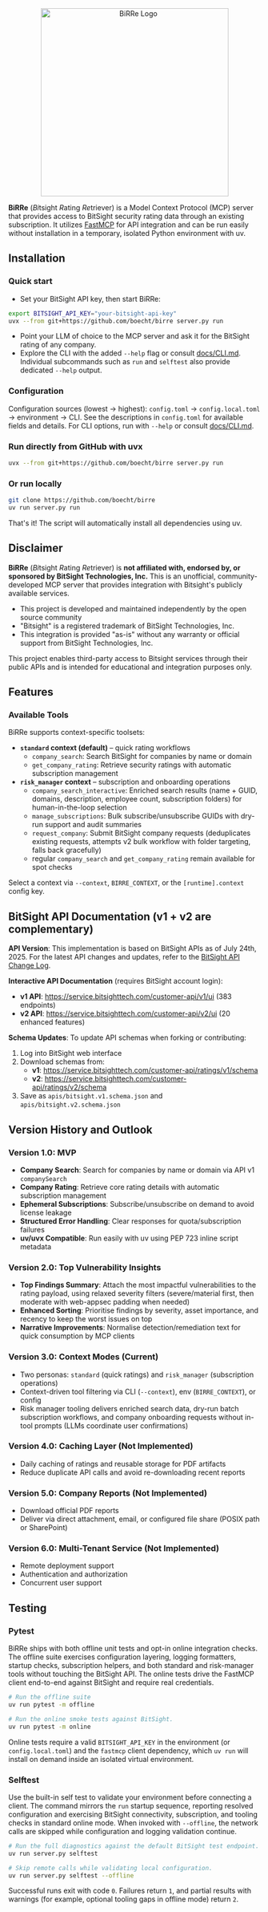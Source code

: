 <div align="center">
<img src="birre-logo.png" alt="BiRRe Logo" width="375">
</div>

**BiRRe** (*Bi*tsight *R*ating *Re*triever) is a Model Context Protocol (MCP) server that provides access to BitSight security rating data through an existing subscription.
It utilizes [FastMCP](https://gofastmcp.com/) for API integration and can be run easily without installation in a temporary, isolated Python environment with uv.

## Installation

### Quick start

- Set your BitSight API key, then start BiRRe:

```bash
export BITSIGHT_API_KEY="your-bitsight-api-key"
uvx --from git+https://github.com/boecht/birre server.py run
```

- Point your LLM of choice to the MCP server and ask it for the BitSight rating of any company.
- Explore the CLI with the added `--help` flag or consult [docs/CLI.md](docs/CLI.md). Individual subcommands such as `run` and `selftest` also provide dedicated `--help` output.

### Configuration

Configuration sources (lowest → highest): `config.toml` → `config.local.toml` → environment → CLI.
See the descriptions in `config.toml` for available fields and details. For CLI options, run with `--help` or consult [docs/CLI.md](docs/CLI.md).

### Run directly from GitHub with uvx

```bash
uvx --from git+https://github.com/boecht/birre server.py run
```

### Or run locally

```bash
git clone https://github.com/boecht/birre
uv run server.py run
```

That's it! The script will automatically install all dependencies using uv.

## Disclaimer

**BiRRe** (*Bi*tsight *R*ating *Re*triever) is **not affiliated with, endorsed by, or sponsored by BitSight Technologies, Inc.** This is an unofficial, community-developed MCP server that provides integration with Bitsight's publicly available services.

- This project is developed and maintained independently by the open source community
- "Bitsight" is a registered trademark of BitSight Technologies, Inc.
- This integration is provided "as-is" without any warranty or official support from BitSight Technologies, Inc.

This project enables third-party access to Bitsight services through their public APIs and is intended for educational and integration purposes only.

## Features

### Available Tools

BiRRe supports context-specific toolsets:

- **`standard` context (default)** – quick rating workflows
  - `company_search`: Search BitSight for companies by name or domain
  - `get_company_rating`: Retrieve security ratings with automatic subscription management
- **`risk_manager` context** – subscription and onboarding operations
  - `company_search_interactive`: Enriched search results (name + GUID, domains, description, employee count, subscription folders) for human-in-the-loop selection
  - `manage_subscriptions`: Bulk subscribe/unsubscribe GUIDs with dry-run support and audit summaries
  - `request_company`: Submit BitSight company requests (deduplicates existing requests, attempts v2 bulk workflow with folder targeting, falls back gracefully)
  - regular `company_search` and `get_company_rating` remain available for spot checks

Select a context via `--context`, `BIRRE_CONTEXT`, or the `[runtime].context` config key.

## BitSight API Documentation (v1 + v2 are complementary)

**API Version**: This implementation is based on BitSight APIs as of July 24th, 2025. For the latest API changes and updates, refer to the [BitSight API Change Log](https://help.bitsighttech.com/hc/en-us/articles/231655907-API-Change-Log).

**Interactive API Documentation** (requires BitSight account login):

- **v1 API**: <https://service.bitsighttech.com/customer-api/v1/ui> (383 endpoints)
- **v2 API**: <https://service.bitsighttech.com/customer-api/v2/ui> (20 enhanced features)

**Schema Updates**: To update API schemas when forking or contributing:

1. Log into BitSight web interface
2. Download schemas from:
   - **v1**: <https://service.bitsighttech.com/customer-api/ratings/v1/schema>
   - **v2**: <https://service.bitsighttech.com/customer-api/ratings/v2/schema>  
3. Save as `apis/bitsight.v1.schema.json` and `apis/bitsight.v2.schema.json`

## Version History and Outlook

### Version 1.0: MVP

- **Company Search**: Search for companies by name or domain via API v1 `companySearch`
- **Company Rating**: Retrieve core rating details with automatic subscription management
- **Ephemeral Subscriptions**: Subscribe/unsubscribe on demand to avoid license leakage
- **Structured Error Handling**: Clear responses for quota/subscription failures
- **uv/uvx Compatible**: Run easily with uv using PEP 723 inline script metadata

### Version 2.0: Top Vulnerability Insights

- **Top Findings Summary**: Attach the most impactful vulnerabilities to the rating payload, using relaxed severity filters (severe/material first, then moderate with web-appsec padding when needed)
- **Enhanced Sorting**: Prioritise findings by severity, asset importance, and recency to keep the worst issues on top
- **Narrative Improvements**: Normalise detection/remediation text for quick consumption by MCP clients

### Version 3.0: Context Modes (Current)

- Two personas: `standard` (quick ratings) and `risk_manager` (subscription operations)
- Context-driven tool filtering via CLI (`--context`), env (`BIRRE_CONTEXT`), or config
- Risk manager tooling delivers enriched search data, dry-run batch subscription workflows, and company onboarding requests without in-tool prompts (LLMs coordinate user confirmations)

### Version 4.0: Caching Layer (Not Implemented)

- Daily caching of ratings and reusable storage for PDF artifacts
- Reduce duplicate API calls and avoid re-downloading recent reports

### Version 5.0: Company Reports (Not Implemented)

- Download official PDF reports
- Deliver via direct attachment, email, or configured file share (POSIX path or SharePoint)

### Version 6.0: Multi-Tenant Service (Not Implemented)

- Remote deployment support
- Authentication and authorization
- Concurrent user support

## Testing

### Pytest

BiRRe ships with both offline unit tests and opt-in online integration checks. The
offline suite exercises configuration layering, logging formatters, startup
checks, subscription helpers, and both standard and risk-manager tools without
touching the BitSight API. The online tests drive the FastMCP client end-to-end
against BitSight and require real credentials.

```bash
# Run the offline suite
uv run pytest -m offline

# Run the online smoke tests against BitSight.
uv run pytest -m online
```

Online tests require a valid `BITSIGHT_API_KEY` in the environment (or
`config.local.toml`) and the `fastmcp` client dependency, which `uv run` will
install on demand inside an isolated virtual environment.

### Selftest

Use the built-in self test to validate your environment before connecting a
client. The command mirrors the `run` startup sequence, reporting resolved
configuration and exercising BitSight connectivity, subscription, and tooling
checks in standard online mode. When invoked with `--offline`, the network calls
are skipped while configuration and logging validation continue.

```bash
# Run the full diagnostics against the default BitSight test endpoint.
uv run server.py selftest

# Skip remote calls while validating local configuration.
uv run server.py selftest --offline
```

Successful runs exit with code `0`. Failures return `1`, and partial results
with warnings (for example, optional tooling gaps in offline mode) return `2`.
